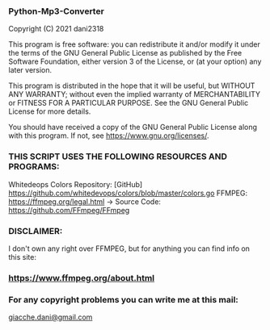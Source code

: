  ### Python-Mp3-Converter

  Copyright (C) 2021 dani2318

  This program is free software: you can redistribute it and/or modify
  it under the terms of the GNU General Public License as published by
  the Free Software Foundation, either version 3 of the License, or
  (at your option) any later version.

  This program is distributed in the hope that it will be useful,
  but WITHOUT ANY WARRANTY; without even the implied warranty of
  MERCHANTABILITY or FITNESS FOR A PARTICULAR PURPOSE.  See the
  GNU General Public License for more details.

  You should have received a copy of the GNU General Public License
  along with this program.  If not, see <https://www.gnu.org/licenses/>.

  ### THIS SCRIPT USES THE FOLLOWING RESOURCES AND PROGRAMS:
  
  Whitedeops Colors Repository: [GitHub] https://github.com/whitedevops/colors/blob/master/colors.go 
  FFMPEG: https://ffmpeg.org/legal.html -> Source Code: https://github.com/FFmpeg/FFmpeg

  ### DISCLAIMER:
  I don't own any right over FFMPEG, but for anything you can find info on this site:
  ### https://www.ffmpeg.org/about.html

  ### For any copyright problems you can write me at this mail:
  giacche.dani@gmail.com 
